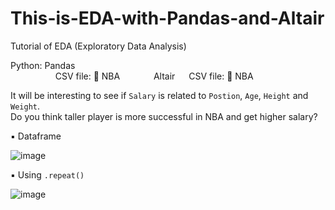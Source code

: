 # This-is-EDA-with-Pandas-and-Altair

Tutorial of EDA (Exploratory Data Analysis) <br>

Python: Pandas <br>           &emsp; &emsp; &emsp;         &emsp; CSV file: 🏀 NBA
        &emsp; &emsp; &emsp;Altair
&emsp; CSV file: 🏀 NBA

It will be interesting to see if `Salary` is related to `Postion`, `Age`, `Height` and `Weight`. <br>
Do you think taller player is more successful in NBA and get higher salary?

▪️ Dataframe

![image](https://user-images.githubusercontent.com/62345938/211737687-2729c0da-785b-41c1-867e-b793fbe04554.png)


▪️ Using `.repeat()`

![image](https://user-images.githubusercontent.com/62345938/211735896-469850f2-2c7c-4c4a-8d50-efb11c12997d.png)

